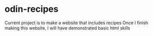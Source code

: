 # odin-recipes
Current project is to make a website that includes recipes
Once I finish making this website, I will have demonstrated basic html skills
